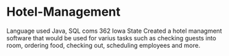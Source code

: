 # Hotel-Management
Language used Java, SQL
coms 362 Iowa State
Created a hotel managment software that would be used for varius tasks such as checking guests into room, ordering food, checking out, scheduling employees and more.

